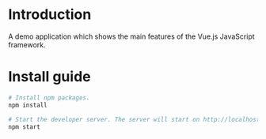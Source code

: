 # Introduction
A demo application which shows the main features of the Vue.js JavaScript
framework.

# Install guide

```sh
# Install npm packages.
npm install

# Start the developer server. The server will start on http://localhost:8080.
npm start
```

